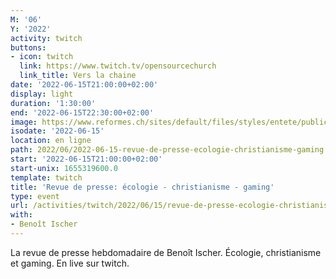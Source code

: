 ```yaml
---
M: '06'
Y: '2022'
activity: twitch
buttons:
- icon: twitch
  link: https://www.twitch.tv/opensourcechurch
  link_title: Vers la chaine
date: '2022-06-15T21:00:00+02:00'
display: light
duration: '1:30:00'
end: '2022-06-15T22:30:00+02:00'
image: https://www.reformes.ch/sites/default/files/styles/entete/public/data/images/comm/257/Beno%C3%AEt%20Ischer.jpg
isodate: '2022-06-15'
location: en ligne
path: 2022/06/2022-06-15-revue-de-presse-ecologie-christianisme-gaming.md
start: '2022-06-15T21:00:00+02:00'
start-unix: 1655319600.0
template: twitch
title: 'Revue de presse: écologie - christianisme - gaming'
type: event
url: /activities/twitch/2022/06/15/revue-de-presse-ecologie-christianisme-gaming
with:
- Benoît Ischer
---
```

La revue de presse hebdomadaire de Benoît Ischer. Écologie, christianisme et gaming. En live sur twitch.